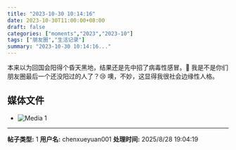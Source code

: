 ```yaml
---
title: "2023-10-30 10:14:16"
date: 2023-10-30T11:00:00+08:00
draft: false
categories: ["moments","2023","2023-10"]
tags: ["朋友圈","生活记录"]
summary: "2023-10-30 10:14:16..."
---
```


本来以为回国会阳得个昏天黑地，结果还是先中招了病毒性感冒。🤧 我是不是你们朋友圈最后一个还没阳过的人了？😢 噢，不妙，这显得我很社会边缘性人格。

## 媒体文件

- ![Media 1](/Moments/photos/2023-10-30/202310301014160.jpg)

---

**帖子类型:** 1
**用户名:** chenxueyuan001
**处理时间:** 2025/8/28 19:04:19